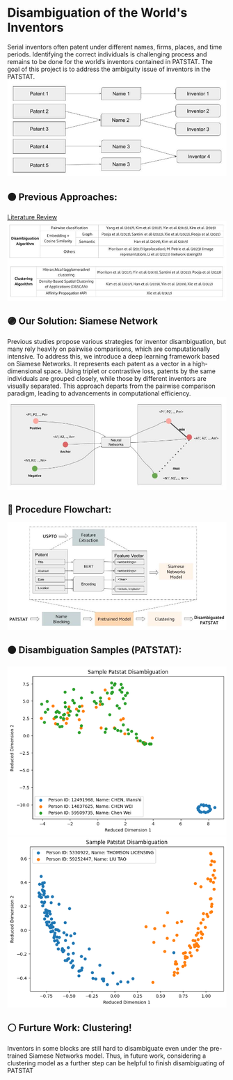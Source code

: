 # Disambiguation of the World's Inventors

Serial inventors often patent under different names, firms, places, and time periods. Identifying the correct individuals is challenging process and remains to be done for the world’s inventors contained in PATSTAT. The goal of this project is to address the ambiguity issue of inventors in the PATSTAT.
![problem](images/problem.jpg)

## 🟠 Previous Approaches:
[Literature Review](https://docs.google.com/spreadsheets/d/1e07FrbQdlQiu3nRN77nUQymZKbggQNeXPuvibk_Mxx0/edit?usp=sharing)
![previous approaches](images/approach.jpg)

## 🟣 Our Solution: Siamese Network

Previous studies propose various strategies for inventor disambiguation, but many rely heavily on pairwise comparisons, which are computationally intensive. To address this, we introduce a deep learning framework based on Siamese Networks. It represents each patent as a vector in a high-dimensional space. Using triplet or contrastive loss, patents by the same individuals are grouped closely, while those by different inventors are visually separated. This approach departs from the pairwise comparison paradigm, leading to advancements in computational efficiency.
![triplet](images/triplet.jpg)

## 🔵 Procedure Flowchart:
![flowchart](images/flowchart.jpg)

## 🟤 Disambiguation Samples (PATSTAT):
![cw](images/cw.jpg)
![lt](images/LT.jpg)

## ⚪️ Furture Work: Clustering!
Inventors in some blocks are still hard to disambiguate even under the pre-trained Siamese Networks model. Thus, in future work, considering a clustering model as a further step can be helpful to finish disambiguating of PATSTAT



